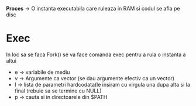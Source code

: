 **Proces** -> O instanta executabila care ruleaza in RAM si codul se afla pe disc

# Exec
In loc sa se faca Fork() se va face comanda exec pentru a rula o instanta a altui 
- e -> variabile de mediu
- v -> Argumente ca vector (se dau argumente efectiv ca un vector)
- l -> lista de parametri hardcodata(le insiram cu virgula una dupa alta si la final trebuie sa se termine cu NULL)
- p -> cauta si in directoarele din $PATH
